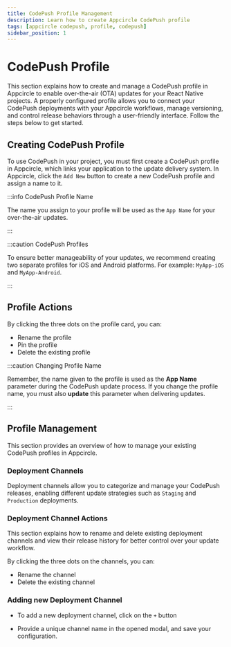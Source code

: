 ```yaml
---
title: CodePush Profile Management
description: Learn how to create Appcircle CodePush profile
tags: [appcircle codepush, profile, codepush]
sidebar_position: 1
---
```


# CodePush Profile

This section explains how to create and manage a CodePush profile in Appcircle to enable over-the-air (OTA) updates for your React Native projects. A properly configured profile allows you to connect your CodePush deployments with your Appcircle workflows, manage versioning, and control release behaviors through a user-friendly interface. Follow the steps below to get started.

<Screenshot url='https://cdn.appcircle.io/docs/assets/BE6122-codePushEmptyState.png' />

## Creating CodePush Profile

To use CodePush in your project, you must first create a CodePush profile in Appcircle, which links your application to the update delivery system. In Appcircle, click the `Add New` button to create a new CodePush profile and assign a name to it.

:::info CodePush Profile Name

The name you assign to your profile will be used as the `App Name` for your over-the-air updates.

:::

:::caution CodePush Profiles

To ensure better manageability of your updates, we recommend creating two separate profiles for iOS and Android platforms. For example: `MyApp-iOS` and `MyApp-Android`.

:::

<Screenshot url='https://cdn.appcircle.io/docs/assets/BE6122-codePushAddNew.png' />

<Screenshot url='https://cdn.appcircle.io/docs/assets/BE6122-profileCard.png' />

## Profile Actions

By clicking the three dots on the profile card, you can:

- Rename the profile
- Pin the profile
- Delete the existing profile

<Screenshot url='https://cdn.appcircle.io/docs/assets/BE6122-profileActions.png' />

:::caution Changing Profile Name

Remember, the name given to the profile is used as the **App Name** parameter during the CodePush update process. If you change the profile name, you must also **update** this parameter when delivering updates.

:::


## Profile Management

This section provides an overview of how to manage your existing CodePush profiles in Appcircle.

### Deployment Channels

Deployment channels allow you to categorize and manage your CodePush releases, enabling different update strategies such as `Staging` and `Production` deployments.

<Screenshot url='https://cdn.appcircle.io/docs/assets/BE6122-deploymentChannels.png' />


### Deployment Channel Actions

This section explains how to rename and delete existing deployment channels and view their release history for better control over your update workflow.

<Screenshot url='https://cdn.appcircle.io/docs/assets/BE6122-channelActions.png' />

By clicking the three dots on the channels, you can:

- Rename the channel
- Delete the existing channel

### Adding new Deployment Channel

- To add a new deployment channel, click on the `+` button 

<Screenshot url='https://cdn.appcircle.io/docs/assets/BE6122-addNewDeploy.png' />

- Provide a unique channel name in the opened modal, and save your configuration.

<Screenshot url='https://cdn.appcircle.io/docs/assets/BE6122-channelName.png' />

